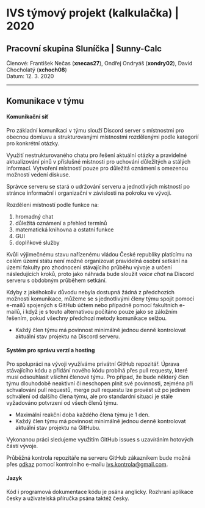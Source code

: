 # IVS týmový projekt (kalkulačka) | 2020

## Pracovní skupina Sluníčka | Sunny-Calc 
Členové: František Nečas (**xnecas27**), Ondřej Ondryáš (**xondry02**), David Chocholatý (**xchoch08**) \
Datum: 12. 3. 2020

---
## Komunikace v týmu

#### Komunikační síť
Pro základní komunikaci v týmu slouží Discord server s místnostmi pro obecnou domluvu a strukturovanými místnostmi rozdělenými podle kategorií pro konkrétní otázky.

Využití nestrukturovaného chatu pro řešení aktuální otázky a pravidelné aktualizování pinů v příslušné místnosti pro uchování důležitých a stálých informací. Vytvoření místností pouze pro důležitá oznámení s omezenou možností vedení diskuse.

Správce serveru se stará o udržování serveru a jednotlivých místností po stránce informační i organizační v závislosti na pokroku ve vývoji.

Rozdělení místností podle funkce na:
1. hromadný chat
1. důležitá oznámení a přehled termínů
1. matematická knihovna a ostatní funkce
1. GUI
1. doplňkové služby

Kvůli výjimečnému stavu nařízenému vládou České republiky platícímu na celém území státu není možné organizovat pravidelná osobní setkání na území fakulty pro zhodnocení stávajícího průběhu vývoje a určení následujících kroků, proto jako náhrada bude sloužit *voice chat* na Discord serveru s obdobným průběhem setkání.

Kdyby z jakéhokoliv důvodu nebyla dostupná žádná z předchozích možností komunikace, můžeme se s jednotlivými členy týmu spojit pomocí e-mailů spojených s GitHub účtem nebo případně pomocí fakultních e-mailů, i když je s touto alternativou počítáno pouze jako se záložním řešením, pokud všechny předchozí metody komunikace selžou.

* Každý člen týmu má povinnost minimálně jednou denně kontrolovat aktuální stav projektu na Discord serveru.

#### Systém pro správu verzí a hosting
Pro spolupráci na vývoji využíváme privátní GitHub repozitář. Úprava stávajícího kódu a přidání nového kódu probíhá přes pull requesty, které musí odsouhlasit všichni členové týmu. Pro případ, že bude některý člen týmu dlouhodobě neaktivní či neschopen plnit své povinnosti, zejména při schvalování pull requestů, merge pull requestu lze provést už po jediném schválení od dalšího člena týmu, ale pro standardní situaci je stále vyžadováno potvrzení od všech členů týmu.

* Maximální reakční doba každého člena týmu je 1 den.
* Každý člen týmu má povinnost minimálně jednou denně kontrolovat aktuální stav projektu na GitHubu.

Vykonanou práci sledujeme využitím GitHub issues s uzavíráním hotových částí vývoje.

Průběžná kontrola repozitáře na serveru GitHub zákazníkem bude možná přes [odkaz](https://github.com/FrNecas/IVS-proj2) pomocí kontrolního e-mailu ivs.kontrola@gmail.com.

#### Jazyk
Kód i programová dokumentace kódu je psána anglicky. Rozhraní aplikace česky a uživatelská příručka psána taktéž česky.